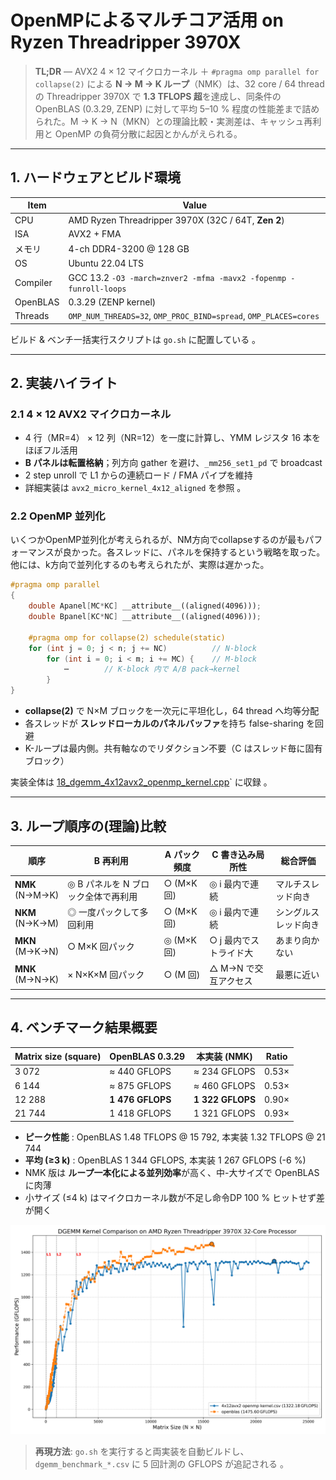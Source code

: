 # OpenMPによるマルチコア活用 on Ryzen Threadripper 3970X

> **TL;DR** — AVX2 4 × 12 マイクロカーネル ＋ `#pragma omp parallel for collapse(2)` による **N → M → K ループ**（NMK）は、32 core / 64 thread の Threadripper 3970X で **1.3 TFLOPS 超**を達成し、同条件の OpenBLAS (0.3.29, ZENP) に対して平均 5–10 % 程度の性能差まで詰められた。M → K → N（MKN）との理論比較・実測差は、キャッシュ再利用と OpenMP の負荷分散に起因とかんがえられる。

---

## 1. ハードウェアとビルド環境

| Item     | Value                                                             |
| -------- | ----------------------------------------------------------------- |
| CPU      | AMD Ryzen Threadripper 3970X (32C / 64T, **Zen 2**)               |
| ISA      | AVX2 + FMA                                                        |
| メモリ      | 4-ch DDR4-3200 @ 128 GB                                           |
| OS       | Ubuntu 22.04 LTS                                                  |
| Compiler | GCC 13.2 `-O3 -march=znver2 -mfma -mavx2 -fopenmp -funroll-loops` |
| OpenBLAS | 0.3.29 (ZENP kernel)                                              |
| Threads  | `OMP_NUM_THREADS=32`, `OMP_PROC_BIND=spread`, `OMP_PLACES=cores`  |

ビルド & ベンチ一括実行スクリプトは `go.sh` に配置している 。

---

## 2. 実装ハイライト

### 2.1 4 × 12 AVX2 マイクロカーネル

* 4 行（MR=4） × 12 列（NR=12）を一度に計算し、YMM レジスタ 16 本をほぼフル活用
* **B パネルは転置格納**；列方向 gather を避け、`_mm256_set1_pd` で broadcast
* 2 step unroll で L1 からの連続ロード / FMA パイプを維持
* 詳細実装は `avx2_micro_kernel_4x12_aligned` を参照 。

### 2.2 OpenMP 並列化

いくつかOpenMP並列化が考えられるが、NM方向でcollapseするのが最もパフォーマンスが良かった。各スレッドに、パネルを保持するという戦略を取った。他には、k方向で並列化するのも考えられたが、実際は遅かった。

```cpp
#pragma omp parallel
{
    double Apanel[MC*KC] __attribute__((aligned(4096)));
    double Bpanel[KC*NC] __attribute__((aligned(4096)));

    #pragma omp for collapse(2) schedule(static)
    for (int j = 0; j < n; j += NC)          // N-block
        for (int i = 0; i < m; i += MC) {    // M-block
            ⋯        // K-block 内で A/B pack→kernel
        }
}
```

* **collapse(2)** で N×M ブロックを一次元に平坦化し，64 thread へ均等分配
* 各スレッドが **スレッドローカルのパネルバッファ**を持ち false-sharing を回避
* K-ループは最内側。共有軸なのでリダクション不要（C はスレッド毎に固有ブロック）

実装全体は [18_dgemm_4x12avx2_openmp_kernel.cpp](https://github.com/nakatamaho/dgemm_tutorial/blob/main/18/18_dgemm_4x12avx2_openmp_kernel.cpp)` に収録 。

---

## 3. ループ順序の(理論)比較

| 順序                 | B 再利用                               | A パック頻度     | C 書き込み局所性       | 総合評価             |
| -------------------- | -------------------------------------- | ---------------- | ---------------------- | -------------------- |
| **NMK**<br>(N→M→K)   | ◎ B パネルを N ブロック全体で再利用    | ○ (M×K 回)      | ◎ i 最内で連続         | マルチスレッド向き   |
| **NKM**<br>(N→K→M)   | ◎ 一度パックして多回利用               | ○ (M×K 回)      | ◎ i 最内で連続         | シングルスレッド向き |
| **MKN**<br>(M→K→N)   | ○ M×K 回パック                         | ◎ (M×K 回)      | ○ j 最内でストライド大 | あまり向かない       |
| **MNK**<br>(M→N→K)   | × N×K×M 回パック                       | ○ (M 回)        | △ M→N で交互アクセス   | 最悪に近い           |


---

## 4. ベンチマーク結果概要

| Matrix size (square) | OpenBLAS 0.3.29  | 本実装 (NMK)        | Ratio |
| -------------------- | ---------------- | ---------------- | ----- |
| 3 072                | ≈ 440 GFLOPS     | ≈ 234 GFLOPS     | 0.53× |
| 6 144                | ≈ 875 GFLOPS     | ≈ 460 GFLOPS     | 0.53× |
| 12 288               | **1 476 GFLOPS** | **1 322 GFLOPS** | 0.90× |
| 21 744               | 1 418 GFLOPS     | 1 321 GFLOPS     | 0.93× |

* **ピーク性能** : OpenBLAS 1.48 TFLOPS @ 15 792, 本実装 1.32 TFLOPS @ 21 744
* **平均 (≥3 k)** : OpenBLAS 1 344 GFLOPS, 本実装 1 267 GFLOPS (-6 %)
* NMK 版は **ループ一本化による並列効率**が高く、中-大サイズで OpenBLAS に肉薄
* 小サイズ (≤4 k) はマイクロカーネル数が不足し命令DP 100 % ヒットせず差が開く

![openmp](18/dgemm_kernels_comparison.png)

> **再現方法**: `go.sh` を実行すると両実装を自動ビルドし、
> `dgemm_benchmark_*.csv` に 5 回計測の GFLOPS が追記される 。

